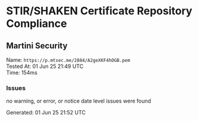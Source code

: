 # STIR/SHAKEN Certificate Repository Compliance

## Martini Security

Name: `https://p.mtsec.me/2884/A2geXKF4hOGB.pem`\
Tested At: 01 Jun 25 21:49 UTC\
Time: 154ms

### Issues

no warning, or error, or notice date level issues were found

Generated: 01 Jun 25 21:52 UTC
